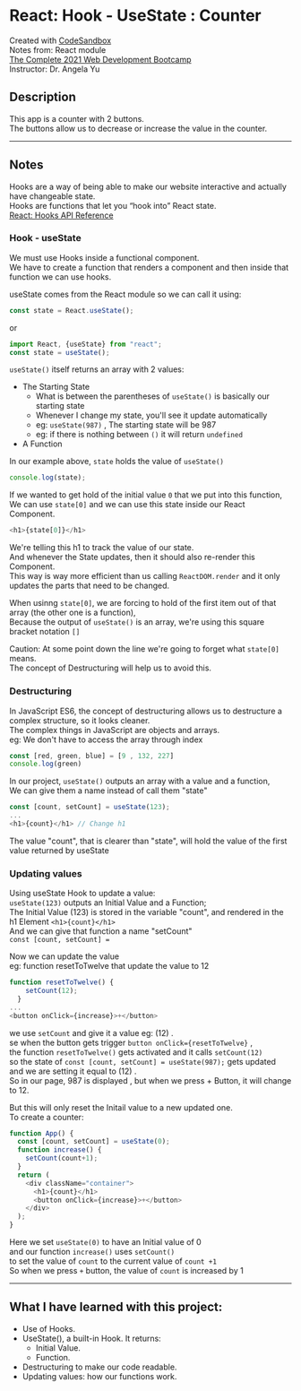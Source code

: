 # React: Hook - UseState : Counter 
Created with [CodeSandbox](https://codesandbox.io/)  
Notes from: React module  
[The Complete 2021 Web Development Bootcamp](https://www.udemy.com/course/the-complete-web-development-bootcamp/)  
Instructor: Dr. Angela Yu

## Description
This app is a counter with 2 buttons.        
The buttons allow us to decrease or increase the value in the counter.

---
## Notes

Hooks are a way of being able to make our website interactive and actually have changeable state.  
Hooks are functions that let you “hook into” React state.     
[React: Hooks API Reference](https://reactjs.org/docs/hooks-reference.html)  

### Hook - useState
We must use Hooks inside a functional component.     
We have to create a function that renders a component and then inside that function we can use hooks.    

useState comes from the React module so we can call it using:     
```javascript
const state = React.useState();
```
or     
```javascript
import React, {useState} from "react";
const state = useState();
```

```useState()``` itself returns an array with 2 values:
* The Starting State 
  * What is between the parentheses of ```useState()``` is basically our starting state
  * Whenever I change my state, you'll see it update automatically
  * eg: ```useState(987)``` , The starting state will be 987
  * eg: if there is nothing between ```()``` it will return  ```undefined```
* A Function

In our example above, ```state``` holds the value of  ```useState()```
```javascript
console.log(state);
```

If we wanted to get hold of the initial value ```0``` that we put into this function,        
We can use ```state[0]``` and we can  use this state inside our React Component.     
```javascript
<h1>{state[0]}</h1>
```
We're telling this h1 to track the value of our state.      
And whenever the State updates, then it should also re-render this Component.       
This way is way more efficient than us calling ```ReactDOM.render``` and it only updates the parts that need to be changed. 

When usinng ```state[0]```, we are forcing to hold of the first item out of that array (the other one is a function),       
Because the output of  ```useState()``` is an array, we're using this square bracket notation ```[]```          

Caution: At some point down the line we're going to forget what ```state[0]``` means.        
The concept of Destructuring will help us to avoid this.      

### Destructuring

In JavaScript ES6, the concept of destructuring allows us to destructure a complex structure, so it looks cleaner.        
The complex things in JavaScript are objects and arrays.       
eg: We don't have to access the array through index      
```javascript
const [red, green, blue] = [9 , 132, 227]
console.log(green)
```
In our project, ```useState()``` outputs an array with a value and a function,      
We can give them a name instead of call them "state"     
```javascript
const [count, setCount] = useState(123);
...
<h1>{count}</h1> // Change h1
```
The value "count", that is clearer than "state", will hold the value of the first value returned by useState      

### Updating values

Using useState Hook to update a value:       
```useState(123)``` outputs an Initial Value and a Function;      
The Initial Value (123) is stored in the variable "count",  and rendered in the h1 Element ```<h1>{count}</h1>```           
And we can give that function a name "setCount"       
 ```const [count, setCount] = ```     

Now we can update the value      
eg: function resetToTwelve that update the value to 12
```javascript
function resetToTwelve() {
    setCount(12);
  }
...
<button onClick={increase}>+</button>
```
we use  ```setCount```   and give it a value eg: (12) .     
se when the button gets trigger ```button onClick={resetToTwelve}``` ,       
the function ```resetToTwelve()```   gets activated  and it calls  ```setCount(12)```     
so the state of ```const [count, setCount] = useState(987);``` gets updated     
and we are setting it equal to  (12) .      
So in our page,  987   is displayed , but when we press + Button, it will change to 12.   

But this will only reset the Initail value to a new updated one.      
To create a counter:
```javascript
function App() {
  const [count, setCount] = useState(0);
  function increase() {
    setCount(count+1);
  }
  return (
    <div className="container">
      <h1>{count}</h1>
      <button onClick={increase}>+</button>
    </div>
  );
}
```
Here we set ```useState(0)``` to have an Initial value of 0        
and our function ```increase()``` uses ```setCount()```      
to set the value of ```count``` to the current value of ```count +1```     
So when we press ```+``` button, the value of ```count``` is increased by 1


---
## What I have learned with this project:
* Use of Hooks.
* UseState(), a built-in Hook. It returns:
  * Initial Value.
  * Function.
* Destructuring to make our code readable.
* Updating values: how our functions work.
